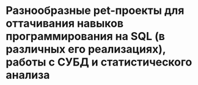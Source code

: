 # Разнообразные pet-проекты для оттачивания навыков программирования на SQL (в различных его реализациях), работы с СУБД и статистического анализа
